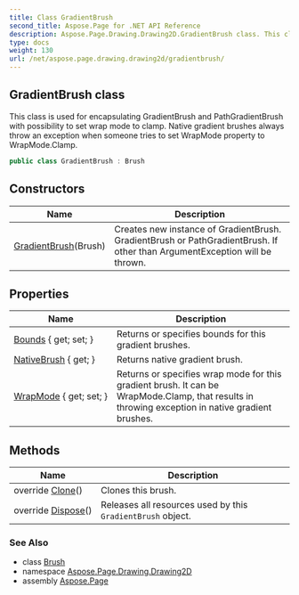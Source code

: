 ```yaml
---
title: Class GradientBrush
second_title: Aspose.Page for .NET API Reference
description: Aspose.Page.Drawing.Drawing2D.GradientBrush class. This class is used for encapsulating GradientBrush and PathGradientBrush with possibility to set wrap mode to clamp. Native gradient brushes always throw an exception when someone tries to set WrapMode property to WrapMode.Clamp
type: docs
weight: 130
url: /net/aspose.page.drawing.drawing2d/gradientbrush/
---
```

## GradientBrush class

This class is used for encapsulating GradientBrush and PathGradientBrush with possibility to set wrap mode to clamp. Native gradient brushes always throw an exception when someone tries to set WrapMode property to WrapMode.Clamp.

```csharp
public class GradientBrush : Brush
```

## Constructors

| Name | Description |
| --- | --- |
| [GradientBrush](gradientbrush/)(Brush) | Creates new instance of GradientBrush. GradientBrush or PathGradientBrush. If other than ArgumentException will be thrown. |

## Properties

| Name | Description |
| --- | --- |
| [Bounds](../../aspose.page.drawing.drawing2d/gradientbrush/bounds/) { get; set; } | Returns or specifies bounds for this gradient brushes. |
| [NativeBrush](../../aspose.page.drawing.drawing2d/gradientbrush/nativebrush/) { get; } | Returns native gradient brush. |
| [WrapMode](../../aspose.page.drawing.drawing2d/gradientbrush/wrapmode/) { get; set; } | Returns or specifies wrap mode for this gradient brush. It can be WrapMode.Clamp, that results in throwing exception in native gradient brushes. |

## Methods

| Name | Description |
| --- | --- |
| override [Clone](../../aspose.page.drawing.drawing2d/gradientbrush/clone/)() | Clones this brush. |
| override [Dispose](../../aspose.page.drawing.drawing2d/gradientbrush/dispose/)() | Releases all resources used by this `GradientBrush` object. |

### See Also

* class [Brush](../../aspose.page.drawing/brush/)
* namespace [Aspose.Page.Drawing.Drawing2D](../../aspose.page.drawing.drawing2d/)
* assembly [Aspose.Page](../../)


